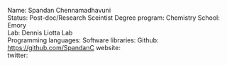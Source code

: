 Name: Spandan Chennamadhavuni  
Status: Post-doc/Research Sceintist
Degree program: Chemistry 
School: Emory  
Lab: Dennis Liotta Lab	
Programming languages: 
Software libraries: 
Github: https://github.com/SpandanC
website:   
twitter: 
